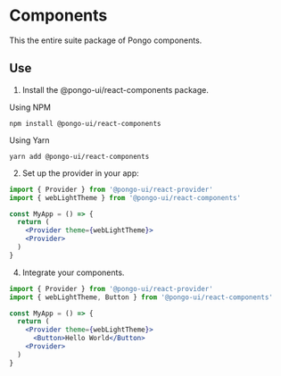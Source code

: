 # Components

This the entire suite package of Pongo components.

## Use

1. Install the @pongo-ui/react-components package.

Using NPM

```
npm install @pongo-ui/react-components
```

Using Yarn

```
yarn add @pongo-ui/react-components
```

2. Set up the provider in your app:

```jsx
import { Provider } from '@pongo-ui/react-provider'
import { webLightTheme } from '@pongo-ui/react-components'

const MyApp = () => {
  return (
    <Provider theme={webLightTheme}>
    <Provider>
  )
}
```

4. Integrate your components.

```jsx
import { Provider } from '@pongo-ui/react-provider'
import { webLightTheme, Button } from '@pongo-ui/react-components'

const MyApp = () => {
  return (
    <Provider theme={webLightTheme}>
      <Button>Hello World</Button>
    <Provider>
  )
}
```
